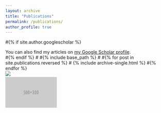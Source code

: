 ```yaml
---
layout: archive
title: "Publications"
permalink: /publications/
author_profile: true
---
```


#{% if site.author.googlescholar %}
<div class="wordwrap">You can also find my articles on <a href="{{site.author.googlescholar}}">my Google Scholar profile</a>.</div>
#{% endif %}
#
#{% include base_path %}
#
#{% for post in site.publications reversed %}
#  {% include archive-single.html %}
#{% endfor %}

<tr onmouseout="par2net_stop()" onmouseover="par2net_start()">
    <td style="padding:20px;width:25%;vertical-align:middle">
      <div class="one">
        <div class="two" id='par2net_image'>
          <img src='images/par2net_t.jpg' width="160"></div>
        <img src='images/500x300.png' width="160">
      </div>
      <script type="text/javascript">
        function par2net_start() {
          document.getElementById('par2net_image').style.opacity = "1";
        }

        function par2net_stop() {
          document.getElementById('par2net_image').style.opacity = "0";
        }
        par2net_stop()
      </script>
    </td>
    <td style="padding:20px;width:75%;vertical-align:middle">
        <papertitle>PAR<sup>2</sup>Net: End-to-end Panoramic Image Reflection Removal</papertitle>
      <br>
      <strong>Yuchen Hong</strong>, Qian Zheng, Lingran Zhao, Xudong Jiang, Alex C. Kot, Boxin Shi
      <br>
      <em>TPAMI</em>, 2023
      <br>
      <a href="https://ieeexplore.ieee.org/abstract/document/10153662/">[paper]</a> <a href="paper/pami23_supp.pdf">[supp]</a>
    </td>
  </tr>
